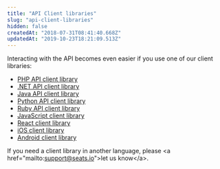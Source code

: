 ```yaml
---
title: "API Client libraries"
slug: "api-client-libraries"
hidden: false
createdAt: "2018-07-31T08:41:40.668Z"
updatedAt: "2019-10-23T18:21:09.513Z"
---
```

Interacting with the API becomes even easier if you use one of our client libraries:

* [PHP API client library](https://github.com/seatsio/seatsio-php)
* [.NET API client library](https://github.com/seatsio/seatsio-dotnet)
* [Java API client library](https://github.com/seatsio/seatsio-java)
* [Python API client library](https://github.com/seatsio/seatsio-python)
* [Ruby API client library](https://github.com/seatsio/seatsio-ruby)
* [JavaScript client library](https://github.com/seatsio/seatsio-js)
* [React client library](https://github.com/seatsio/seatsio-react)
* [iOS client library](https://github.com/seatsio/seatsio-ios)
* [Android client library](https://github.com/seatsio/seatsio-android)

If you need a client library in another language, please &lt;a href=&quot;mailto:support@seats.io&quot;&gt;let us know&lt;/a&gt;.
